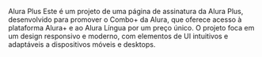 Alura Plus
Este é um projeto de uma página de assinatura da Alura Plus, desenvolvido para promover o Combo+ da Alura, que oferece acesso à plataforma Alura+ e ao Alura Língua por um preço único. O projeto foca em um design responsivo e moderno, com elementos de UI intuitivos e adaptáveis a dispositivos móveis e desktops.

